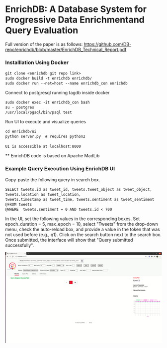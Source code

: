# EnrichDB: A Database System for Progressive Data Enrichmentand Query Evaluation 

Full version of the paper is as follows:
https://github.com/DB-repo/enrichdb/blob/master/EnrichDB_Technical_Report.pdf


### Installlation Using Docker

```
git clone <enrichdb git repo link>
sudo docker build -t enrichdb enrichdb/
sudo docker run --net=host --name enrichdb_con enrichdb
```

Connect to  postgresql running tagdb inside docker 
```
sudo docker exec -it enrichdb_con bash
su - postgres 
/usr/local/pgsql/bin/psql test
```
Run UI to execute and visualize queries

```
cd enrichdb/ui
python server.py  # requires python2

UI is accessible at localhost:8000
```
** EnrichDB code is based on Apache MadLib

### Example Query Execution Using EnrichDB UI
Copy-paste the following query in search box.
```
SELECT tweets.id as tweet_id, tweets.tweet_object as tweet_object, tweets.location as tweet_location, 
tweets.timestamp as tweet_time, tweets.sentiment as tweet_sentiment @FROM tweets 
@WHERE  tweets.sentiment = 0 AND tweets.id < 700
```
In the UI, set the following values in the corresponding boxes. 
Set epoch_duration = 5, max_epoch = 10, select "Tweets" from the drop-down menu, check the auto-reload box, and provide a value in the token that was not used before (e.g., q1). Click on the search button next to the search box. Once submitted, the interface will show that "Query submitted successfully". 

![](tagdb-ui.gif)


